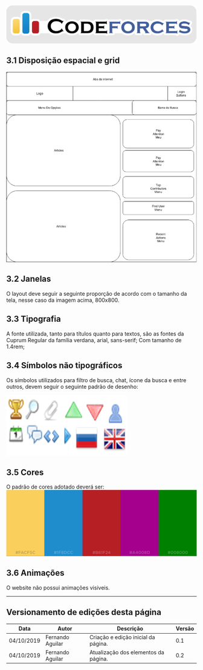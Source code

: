 <span style="margin-left: 0%; padding-top: 3%;">![Codeforces Logo](../images/codeforces.png)</span>

## 3.1 Disposição espacial e grid

<span style="align: center; ">![Grid](images/grid.png)</span>

## 3.2 Janelas

O layout deve seguir a seguinte proporção de acordo com o tamanho da tela, nesse caso da imagem acima, 800x800.

## 3.3 Tipografia

A fonte utilizada, tanto para títulos quanto para textos, são as fontes da Cuprum Regular da família verdana, arial, sans-serif; Com tamanho de 1.4rem;

## 3.4 Símbolos não tipográficos

Os símbolos utilizados para filtro de busca, chat, ícone da busca e entre outros, devem seguir o seguinte padrão de desenho:

<span style="align: center;">![Cores](images/icons.png)</span>

## 3.5 Cores

O padrão de cores adotado deverá ser:
<span style="align: center;">![Cores](images/cores.png)</span>

## 3.6 Animações

O website não possui animações visiveis.

---

## Versionamento de edições desta página

| Data       | Autor            | Descrição                            | Versão |
| ---------- | ---------------- | ------------------------------------ | ------ |
| 04/10/2019 | Fernando Aguilar | Criação e edição inicial da página.  | 0.1    |
| 04/10/2019 | Fernando Aguilar | Atualização dos elementos da página. | 0.2    |
